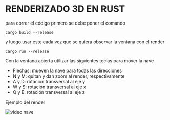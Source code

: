 # RENDERIZADO 3D EN RUST

para correr el código primero se debe poner el comando
```
cargo build --release
```

y luego usar este cada vez que se quiera observar la ventana con el render
```
cargo run --release
```

Con la ventana abierta utilizar las siguientes teclas para mover la nave
- Flechas: mueven la nave para todas las direcciones
- N y M: quitan y dan zoom al render, respectivamente
- A y D: rotación transversal al eje y
- W y S: rotación transversal al eje x
- Q y E: rotación transversal al eje z

Ejemplo del render


![video nave](https://github.com/user-attachments/assets/703b881a-7d5a-4904-a0a4-ca5ea7d190af)


